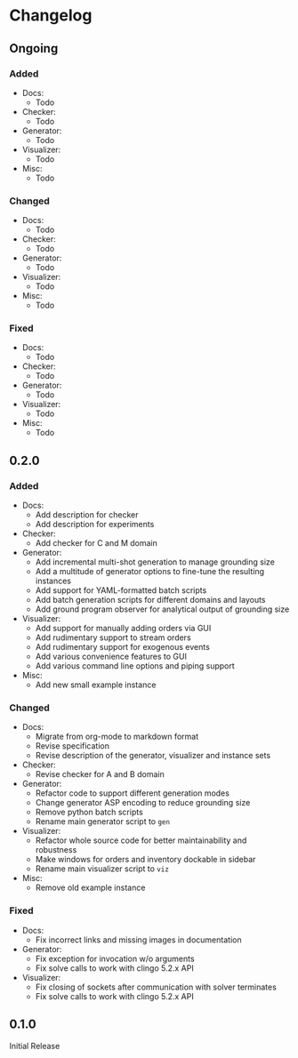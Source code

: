 # Changelog

## Ongoing

### Added

-   Docs:
    - Todo
-   Checker:
    - Todo
-   Generator:
    - Todo
-   Visualizer:
    - Todo
-   Misc:
    - Todo

### Changed

-   Docs:
    - Todo
-   Checker:
    - Todo
-   Generator:
    - Todo
-   Visualizer:
    - Todo
-   Misc:
    - Todo

### Fixed

-   Docs:
    - Todo
-   Checker:
    - Todo
-   Generator:
    - Todo
-   Visualizer:
    - Todo
-   Misc:
    - Todo


## 0.2.0

### Added

-   Docs:
    - Add description for checker
    - Add description for experiments
-   Checker:
    - Add checker for C and M domain
-   Generator:
    - Add incremental multi-shot generation to manage grounding size
    - Add a multitude of generator options to fine-tune the resulting instances
    - Add support for YAML-formatted batch scripts
    - Add batch generation scripts for different domains and layouts
    - Add ground program observer for analytical output of grounding size
-   Visualizer:
    - Add support for manually adding orders via GUI
    - Add rudimentary support to stream orders
    - Add rudimentary support for exogenous events
    - Add various convenience features to GUI
    - Add various command line options and piping support
-   Misc:
    - Add new small example instance

### Changed

-   Docs:
    - Migrate from org-mode to markdown format
    - Revise specification
    - Revise description of the generator, visualizer and instance sets
-   Checker:
    - Revise checker for A and B domain
-   Generator:
    - Refactor code to support different generation modes
    - Change generator ASP encoding to reduce grounding size
    - Remove python batch scripts
    - Rename main generator script to `gen`
-   Visualizer:
    - Refactor whole source code for better maintainability and robustness
    - Make windows for orders and inventory dockable in sidebar
    - Rename main visualizer script to `viz`
-   Misc:
    - Remove old example instance

### Fixed

-   Docs:
    - Fix incorrect links and missing images in documentation
-   Generator:
    - Fix exception for invocation w/o arguments
    - Fix solve calls to work with clingo 5.2.x API
-   Visualizer:
    - Fix closing of sockets after communication with solver terminates
    - Fix solve calls to work with clingo 5.2.x API


## 0.1.0

Initial Release

